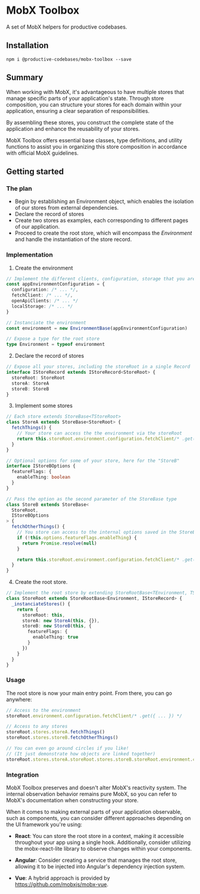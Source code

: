 # MobX Toolbox

A set of MobX helpers for productive codebases.

## Installation

```
npm i @productive-codebases/mobx-toolbox --save
```

## Summary

When working with MobX, it's advantageous to have multiple stores that manage specific parts of your application's state. Through store composition, you can structure your stores for each domain within your application, ensuring a clear separation of responsibilities.

By assembling these stores, you construct the complete state of the application and enhance the reusability of your stores.

MobX Toolbox offers essential base classes, type definitions, and utility functions to assist you in organizing this store composition in accordance with official MobX guidelines.

## Getting started

### The plan

- Begin by establishing an Environment object, which enables the isolation of our stores from external dependencies.
- Declare the record of stores
- Create two stores as examples, each corresponding to different pages of our application.
- Proceed to create the root store, which will encompass the *Environment* and handle the instantiation of the store record.


### Implementation

1. Create the environment

```ts
// Implement the different clients, configuration, storage that you are using into your application.
const appEnvironmentConfiguration = {
  configuration: /* ... */,
  fetchClient: /* ... */,
  openApiClients: /* ... */
  localStorage: /* ... */
}

// Instanciate the environment
const environment = new EnvironmentBase(appEnvironmentConfiguration)

// Expose a type for the root store
type Environment = typeof environment
```

2. Declare the record of stores

```ts
// Expose all your stores, including the storeRoot in a single Record
interface IStoreRecord extends IStoreRecord<StoreRoot> {
  storeRoot: StoreRoot
  storeA: StoreA
  storeB: StoreB
}
```

3. Implement some stores

```ts
// Each store extends StoreBase<TStoreRoot>
class StoreA extends StoreBase<StoreRoot> {
  fetchThings() {
    // Your store can access the the environment via the storeRoot
    return this.storeRoot.environment.configuration.fetchClient/* .get({ ... }) */
  }
}

// Optional options for some of your store, here for the "StoreB"
interface IStoreBOptions {
  featureFlags: {
    enableThing: boolean
  }
}

// Pass the option as the second parameter of the StoreBase type
class StoreB extends StoreBase<
  StoreRoot,
  IStoreBOptions
> {
  fetchOtherThings() {
    // You store can access to the internal options saved in the StoreBase`s constructor
    if (!this.options.featureFlags.enableThing) {
      return Promise.resolve(null)
    }

    return this.storeRoot.environment.configuration.fetchClient/* .get({ ... }) */
  }
}
```

4. Create the root store.

```ts
// Implement the root store by extending StoreRootBase<TEnvironment, TStoreRecord>
class StoreRoot extends StoreRootBase<Environment, IStoreRecord> {
  _instanciateStores() {
    return {
      storeRoot: this,
      storeA: new StoreA(this, {}),
      storeB: new StoreB(this, {
        featureFlags: {
          enableThing: true
        }
      })
    }
  }
}
```

### Usage

The root store is now your main entry point. From there, you can go anywhere:

```ts
// Access to the environment
storeRoot.environment.configuration.fetchClient/* .get({ ... }) */

// Access to any stores
storeRoot.stores.storeA.fetchThings()
storeRoot.stores.storeB.fetchOtherThings()

// You can even go around circles if you like!
// (It just demonstrate how objects are linked together)
storeRoot.stores.storeA.storeRoot.stores.storeB.storeRoot.environment.configuration.localStorage
```

### Integration

MobX Toolbox preserves and doesn't alter MobX's reactivity system. The internal observation behavior remains pure MobX, so you can refer to MobX's documentation when constructing your store.

When it comes to making external parts of your application observable, such as components, you can consider different approaches depending on the UI framework you're using:

- **React**: You can store the root store in a context, making it accessible throughout your app using a single hook. Additionally, consider utilizing the mobx-react-lite library to observe changes within your components.

- **Angular**: Consider creating a service that manages the root store, allowing it to be injected into Angular's dependency injection system.

- **Vue**: A hybrid approach is provided by https://github.com/mobxjs/mobx-vue.

